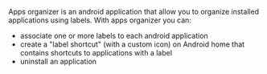 Apps organizer is an android application that allow you to organize installed applications using labels. With apps organizer you can:
  * associate one or more labels to each android application
  * create a "label shortcut" (with a custom icon) on Android home that contains shortcuts to applications with a label
  * uninstall an application